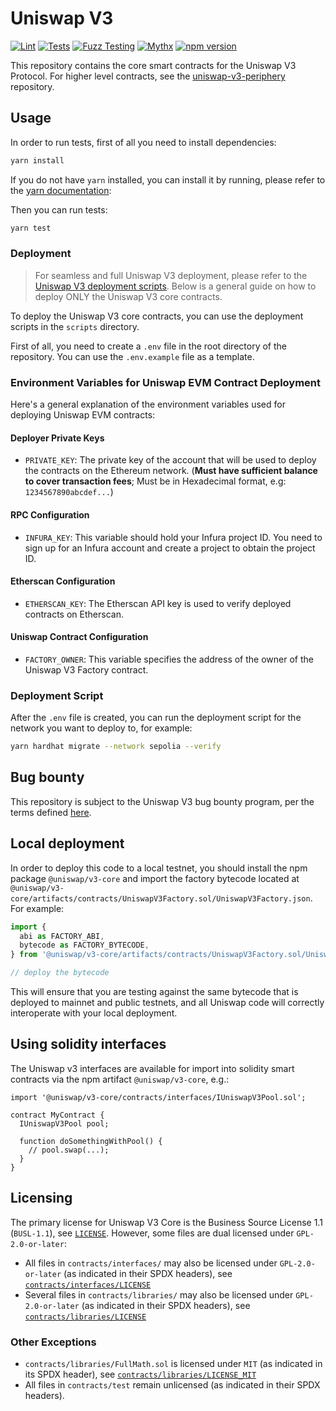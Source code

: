 # Uniswap V3

[![Lint](https://github.com/Uniswap/uniswap-v3-core/actions/workflows/lint.yml/badge.svg)](https://github.com/Uniswap/uniswap-v3-core/actions/workflows/lint.yml)
[![Tests](https://github.com/Uniswap/uniswap-v3-core/actions/workflows/tests.yml/badge.svg)](https://github.com/Uniswap/uniswap-v3-core/actions/workflows/tests.yml)
[![Fuzz Testing](https://github.com/Uniswap/uniswap-v3-core/actions/workflows/fuzz-testing.yml/badge.svg)](https://github.com/Uniswap/uniswap-v3-core/actions/workflows/fuzz-testing.yml)
[![Mythx](https://github.com/Uniswap/uniswap-v3-core/actions/workflows/mythx.yml/badge.svg)](https://github.com/Uniswap/uniswap-v3-core/actions/workflows/mythx.yml)
[![npm version](https://img.shields.io/npm/v/@uniswap/v3-core/latest.svg)](https://www.npmjs.com/package/@uniswap/v3-core/v/latest)

This repository contains the core smart contracts for the Uniswap V3 Protocol.
For higher level contracts, see the [uniswap-v3-periphery](https://github.com/Uniswap/uniswap-v3-periphery)
repository.

## Usage 

In order to run tests, first of all you need to install dependencies:

```bash
yarn install
```

If you do not have `yarn` installed, you can install it by running, please refer to the [yarn documentation](https://classic.yarnpkg.com/en/docs/install):

Then you can run tests:

```bash
yarn test
```

### Deployment 

> For seamless and full Uniswap V3 deployment, please refer to the [Uniswap V3 deployment scripts](https://github.com/micro-capital/deploy-v3).
> Below is a general guide on how to deploy ONLY the Uniswap V3 core contracts.

To deploy the Uniswap V3 core contracts, you can use the deployment scripts in the `scripts` directory.

First of all, you need to create a `.env` file in the root directory of the repository. You can use the `.env.example` file as a template.

### Environment Variables for Uniswap EVM Contract Deployment

Here's a general explanation of the environment variables used for deploying Uniswap EVM contracts:

#### Deployer Private Keys
- `PRIVATE_KEY`: The private key of the account that will be used to deploy the contracts on the Ethereum network.
  (**Must have sufficient balance to cover transaction fees**; Must be in Hexadecimal format, e.g: `1234567890abcdef...`)

#### RPC Configuration
- `INFURA_KEY`: This variable should hold your Infura project ID. You need to sign up for an Infura account and create a project to obtain the project ID.

#### Etherscan Configuration
- `ETHERSCAN_KEY`: The Etherscan API key is used to verify deployed contracts on Etherscan.

#### Uniswap Contract Configuration
- `FACTORY_OWNER`: This variable specifies the address of the owner of the Uniswap V3 Factory contract.

### Deployment Script 

After the `.env` file is created, you can run the deployment script for the network you want to deploy to, for example:

```bash
yarn hardhat migrate --network sepolia --verify
```

## Bug bounty

This repository is subject to the Uniswap V3 bug bounty program, per the terms defined [here](./bug-bounty.md).

## Local deployment

In order to deploy this code to a local testnet, you should install the npm package
`@uniswap/v3-core`
and import the factory bytecode located at
`@uniswap/v3-core/artifacts/contracts/UniswapV3Factory.sol/UniswapV3Factory.json`.
For example:

```typescript
import {
  abi as FACTORY_ABI,
  bytecode as FACTORY_BYTECODE,
} from '@uniswap/v3-core/artifacts/contracts/UniswapV3Factory.sol/UniswapV3Factory.json'

// deploy the bytecode
```

This will ensure that you are testing against the same bytecode that is deployed to
mainnet and public testnets, and all Uniswap code will correctly interoperate with
your local deployment.

## Using solidity interfaces

The Uniswap v3 interfaces are available for import into solidity smart contracts
via the npm artifact `@uniswap/v3-core`, e.g.:

```solidity
import '@uniswap/v3-core/contracts/interfaces/IUniswapV3Pool.sol';

contract MyContract {
  IUniswapV3Pool pool;

  function doSomethingWithPool() {
    // pool.swap(...);
  }
}

```

## Licensing

The primary license for Uniswap V3 Core is the Business Source License 1.1 (`BUSL-1.1`), see [`LICENSE`](./LICENSE). However, some files are dual licensed under `GPL-2.0-or-later`:

- All files in `contracts/interfaces/` may also be licensed under `GPL-2.0-or-later` (as indicated in their SPDX headers), see [`contracts/interfaces/LICENSE`](./contracts/interfaces/LICENSE)
- Several files in `contracts/libraries/` may also be licensed under `GPL-2.0-or-later` (as indicated in their SPDX headers), see [`contracts/libraries/LICENSE`](contracts/libraries/LICENSE)

### Other Exceptions

- `contracts/libraries/FullMath.sol` is licensed under `MIT` (as indicated in its SPDX header), see [`contracts/libraries/LICENSE_MIT`](contracts/libraries/LICENSE_MIT)
- All files in `contracts/test` remain unlicensed (as indicated in their SPDX headers).
